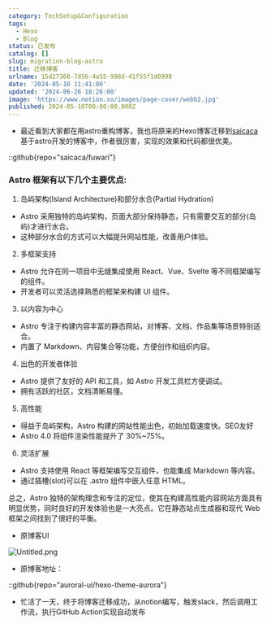 ```yaml
---
category: TechSetup&Configuration
tags:
  - Hexo
  - Blog
status: 已发布
catalog: []
slug: migration-blog-astro
title: 迁移博客
urlname: 15d27368-7d56-4a55-998d-41f55f1d0998
date: '2024-05-10 11:41:00'
updated: '2024-06-26 18:26:00'
image: 'https://www.notion.so/images/page-cover/webb2.jpg'
published: 2024-05-10T08:00:00.000Z
---
```

- 最近看到大家都在用astro重构博客，我也将原来的Hexo博客迁移到[saicaca](https://github.com/saicaca/fuwari)基于astro开发的博客中，作者很厉害，实现的效果和代码都很优美。

::github{repo="saicaca/fuwari"}


### Astro 框架有以下几个主要优点:



1. 岛屿架构(Island Architecture)和部分水合(Partial Hydration)
- Astro 采用独特的岛屿架构，页面大部分保持静态，只有需要交互的部分(岛屿)才进行水合。
- 这种部分水合的方式可以大幅提升网站性能，改善用户体验。

2. 多框架支持
- Astro 允许在同一项目中无缝集成使用 React、Vue、Svelte 等不同框架编写的组件。
- 开发者可以灵活选择熟悉的框架来构建 UI 组件。

3. 以内容为中心
- Astro 专注于构建内容丰富的静态网站，对博客、文档、作品集等场景特别适合。
- 内置了 Markdown、内容集合等功能，方便创作和组织内容。

4. 出色的开发者体验
- Astro 提供了友好的 API 和工具，如 Astro 开发工具栏方便调试。
- 拥有活跃的社区，文档清晰易懂。

5. 高性能
- 得益于岛屿架构，Astro 构建的网站性能出色，初始加载速度快。SEO友好
- Astro 4.0 将组件渲染性能提升了 30%~75%。

6. 灵活扩展
- Astro 支持使用 React 等框架编写交互组件，也能集成 Markdown 等内容。
- 通过插槽(slot)可以在 .astro 组件中嵌入任意 HTML。

总之，Astro 独特的架构理念和专注的定位，使其在构建高性能内容网站方面具有明显优势，同时良好的开发体验也是一大亮点。它在静态站点生成器和现代 Web 框架之间找到了很好的平衡。

- 原博客UI

![Untitled.png](https://prod-files-secure.s3.us-west-2.amazonaws.com/5d24fe63-e567-4804-86f9-9fdc62e13082/3d59c350-432a-4fb6-a08f-0638fef2026e/Untitled.png?X-Amz-Algorithm=AWS4-HMAC-SHA256&X-Amz-Content-Sha256=UNSIGNED-PAYLOAD&X-Amz-Credential=ASIAZI2LB466XMBXOLDB%2F20250304%2Fus-west-2%2Fs3%2Faws4_request&X-Amz-Date=20250304T053819Z&X-Amz-Expires=3600&X-Amz-Security-Token=IQoJb3JpZ2luX2VjEK7%2F%2F%2F%2F%2F%2F%2F%2F%2F%2FwEaCXVzLXdlc3QtMiJHMEUCIQCo4IbTm9ADN03HDKl3vtcHG9f0bQHs736JrLK0THYrWwIgbjc27WyHRyN1YQHITpDdt60kRxJQaHc%2FtcAba2BKX1UqiAQI5v%2F%2F%2F%2F%2F%2F%2F%2F%2F%2FARAAGgw2Mzc0MjMxODM4MDUiDPP2pSc6qI6%2BxqJqByrcA1vNhKVcjjRMnziChgMlnJzcyIDgEGONyAT%2Fdlom%2BBJyYp%2BwA151Wq54BsrvDbEkJne15BcQbcl5kFjPiDKK%2FXi%2FdIj7ZPCSjzcacaO%2FhhZGHJgad3IHP6qzema%2BwvB8ZksrhnKy7EMsuPnC%2BX64UZCAzGsvYK6y51cVEqmJDQ08vIe5kz89eAUha41t6Hr%2FgwSAT3pbMUNxorcWIfWjCQwW%2FUfgvi8XwuJJ6iy1VLOtWPlFxVoo39YyN%2BW4T5IHmL5RsyrLMYnpsR2wZs2Ke91ry1499tm5S4kNbH0%2B04sASpPpgPv8XXql7%2BOV9OhBO7JUgaGBR%2FZEXy9G9Aa%2FyjXOtiiFAhCH02qtPEFtjkEhtdkzqb1mAxIvZA5RoVHjaM9ZZbmFAPGQYDS%2BKL8tOdq%2BJ%2Ba8knJC8mxYH4AfKajLSdQA4yVond3G4TebxqAnwyOMFVrcl9v%2F4tZsrWK7f%2BuvU4BOIbA%2BI7NaFtLUNO8ujcp7lsczDu34PVgfIONxA%2BPUEHkvJ1OETCXUoTAh4YzxFqZHCwMxHHKVG0wzzjGBIHsAroRydkIY1tfzQ8lVz0uBbhnmRE%2FyMtsVX%2FOB6Jz7Cago45pn%2FeY5F2a91aj4yIexU8tKfh2mN%2B1VMIydmr4GOqUBYABJCDO4Dl28lWLT17%2F5ainkeEM1nzRLhrp4fJUsnLMsrCHwpeyISqJIRQ9%2B7Jybwqvi1WVQ%2BEgQNcOm%2FqcZqqxt%2F6FsMk9bCvlAnqDeX8J%2FLU6F9fGApQaPEz4rx0JCLcdO7Nd%2BkC00aWnc6toz3dQpWRLDiyGXS5poYcWN5mFxVM4Vcnq8TZ26iePzFuj1rl0aA6KodWMfWXQCotl%2BJ1c0YVf8&X-Amz-Signature=f87b4fa68ec0abc1cf8abe7b9cb6891fbc0ddeb08ed5732962d89b42326bc2f8&X-Amz-SignedHeaders=host&x-id=GetObject)

- 原博客地址：

::github{repo="auroral-ui/hexo-theme-aurora"}

- 忙活了一天，终于将博客迁移成功，从notion编写，触发slack，然后调用工作流，执行GitHub Action实现自动发布
